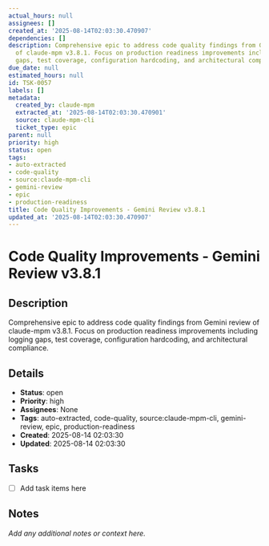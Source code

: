 ```yaml
---
actual_hours: null
assignees: []
created_at: '2025-08-14T02:03:30.470907'
dependencies: []
description: Comprehensive epic to address code quality findings from Gemini review
  of claude-mpm v3.8.1. Focus on production readiness improvements including logging
  gaps, test coverage, configuration hardcoding, and architectural compliance.
due_date: null
estimated_hours: null
id: TSK-0057
labels: []
metadata:
  created_by: claude-mpm
  extracted_at: '2025-08-14T02:03:30.470901'
  source: claude-mpm-cli
  ticket_type: epic
parent: null
priority: high
status: open
tags:
- auto-extracted
- code-quality
- source:claude-mpm-cli
- gemini-review
- epic
- production-readiness
title: Code Quality Improvements - Gemini Review v3.8.1
updated_at: '2025-08-14T02:03:30.470907'
---
```


# Code Quality Improvements - Gemini Review v3.8.1

## Description
Comprehensive epic to address code quality findings from Gemini review of claude-mpm v3.8.1. Focus on production readiness improvements including logging gaps, test coverage, configuration hardcoding, and architectural compliance.

## Details
- **Status**: open
- **Priority**: high
- **Assignees**: None
- **Tags**: auto-extracted, code-quality, source:claude-mpm-cli, gemini-review, epic, production-readiness
- **Created**: 2025-08-14 02:03:30
- **Updated**: 2025-08-14 02:03:30

## Tasks
- [ ] Add task items here

## Notes
_Add any additional notes or context here._
